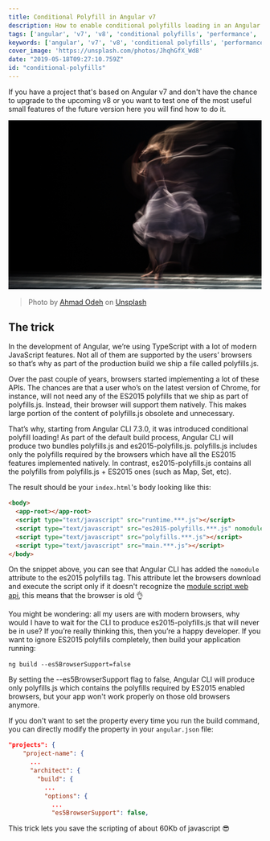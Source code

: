 ```yaml
---
title: Conditional Polyfill in Angular v7
description: How to enable conditional polyfills loading in an Angular v7 project
tags: ['angular', 'v7', 'v8', 'conditional polyfills', 'performance', 'cli']
keywords: ['angular', 'v7', 'v8', 'conditional polyfills', 'performance', 'cli']
cover_image: 'https://unsplash.com/photos/JhqhGfX_Wd8'
date: "2019-05-18T09:27:10.759Z"
id: "conditional-polyfills"
---
```


If you have a project that's based on Angular v7 and don't have the chance to upgrade to the upcoming v8 or you want to test one of the most useful small features of the future version here you will find how to do it.

![Dance of souls](performance.jpg)
> Photo by [Ahmad Odeh](https://unsplash.com/photos/JhqhGfX_Wd8) on [Unsplash](https://unsplash.com)

## The trick

In the development of Angular, we’re using TypeScript with a lot of modern JavaScript features. Not all of them are supported by the users’ browsers so that’s why as part of the production build we ship a file called polyfills.js.

Over the past couple of years, browsers started implementing a lot of these APIs. The chances are that a user who’s on the latest version of Chrome, for instance, will not need any of the ES2015 polyfills that we ship as part of polyfills.js. Instead, their browser will support them natively. This makes large portion of the content of polyfills.js obsolete and unnecessary.

That’s why, starting from Angular CLI 7.3.0, it was introduced conditional polyfill loading! As part of the default build process, Angular CLI will produce two bundles polyfills.js and es2015-polyfills.js. polyfills.js includes only the polyfills required by the browsers which have all the ES2015 features implemented natively. In contrast, es2015-polyfills.js contains all the polyfills from polyfills.js + ES2015 ones (such as Map, Set, etc).

The result should be your `index.html`'s body looking like this:

```html
<body>
  <app-root></app-root>
  <script type="text/javascript" src="runtime.***.js"></script>
  <script type="text/javascript" src="es2015-polyfills.***.js" nomodule></script>
  <script type="text/javascript" src="polyfills.***.js"></script>
  <script type="text/javascript" src="main.***.js"></script>
</body>
```

On the snippet above, you can see that Angular CLI has added the `nomodule` attribute to the es2015 polyfills tag. This attribute let the browsers download and execute the script only if it doesn't recognize the [module script web api](https://html.spec.whatwg.org/multipage/webappapis.html#module-script), this means that the browser is old 👌

You might be wondering: all my users are with modern browsers, why would I have to wait for the CLI to produce es2015-polyfills.js that will never be in use? If you’re really thinking this, then you’re a happy developer. If you want to ignore ES2015 polyfills completely, then build your application running:

`ng build --es5BrowserSupport=false`

By setting the --es5BrowserSupport flag to false, Angular CLI will produce only polyfills.js which contains the polyfills required by ES2015 enabled browsers, but your app won't work properly on those old browsers anymore.

If you don't want to set the property every time you run the build command, you can directly modify the property in your `angular.json` file:

```json
"projects": {
    "project-name": {
      ...
      "architect": {
        "build": {
          ...
          "options": {
            ...
            "es5BrowserSupport": false,
```

This trick lets you save the scripting of about 60Kb of javascript 😎